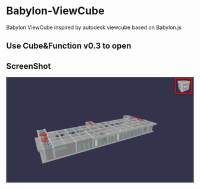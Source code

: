 # Babylon-ViewCube
Babylon ViewCube inspired by autodesk viewcube based on Babylon.js

## Use Cube&Function v0.3 to open 

## ScreenShot
![viewCube](/screenshot.png)
